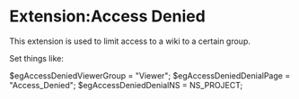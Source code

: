 Extension:Access Denied
=======================

This extension is used to limit access to a wiki to a certain group.

Set things like:

$egAccessDeniedViewerGroup = "Viewer";
$egAccessDeniedDenialPage = "Access_Denied";
$egAccessDeniedDenialNS = NS_PROJECT;